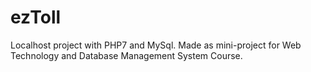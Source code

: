 # ezToll
Localhost project with PHP7 and MySql.
Made as mini-project for Web Technology and Database Management System Course.

